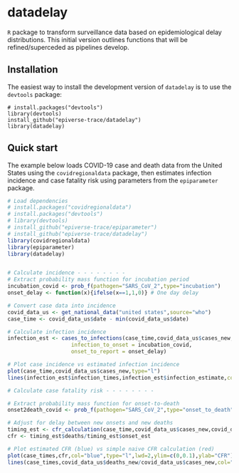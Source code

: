 # datadelay

`R` package to transform surveillance data based on epidemiological delay distributions. This initial version outlines functions that will be refined/superceded as pipelines develop.

## Installation

The easiest way to install the development version of `datadelay` is to use the `devtools` package:

```
# install.packages("devtools")
library(devtools)
install_github("epiverse-trace/datadelay")
library(datadelay)
```


## Quick start

The example below loads COVID-19 case and death data from the United States using the `covidregionaldata` package, then estimates infection incidence and case fatality risk using parameters from the `epiparameter` package.

```r
# Load dependencies
# install.packages("covidregionaldata")
# install.packages("devtools")
# library(devtools)
# install_github("epiverse-trace/epiparameter")
# install_github("epiverse-trace/datadelay")
library(covidregionaldata)
library(epiparameter)
library(datadelay)


# Calculate incidence - - - - - - - - 
# Extract probability mass function for incubation period
incubation_covid <- prob_f(pathogen="SARS_CoV_2",type="incubation")
onset_delay <- function(x){ifelse(x==1,1,0)} # One day delay

# Convert case data into incidence
covid_data_us <- get_national_data("united states",source="who")
case_time <- covid_data_us$date - min(covid_data_us$date)

# Calculate infection incidence
infection_est <- cases_to_infections(case_time,covid_data_us$cases_new,
					infection_to_onset = incubation_covid,
					onset_to_report = onset_delay)

# Plot case incidence vs estimated infection incidence
plot(case_time,covid_data_us$cases_new,type="l")
lines(infection_est$infection_times,infection_est$infection_estimate,col="blue")

# Calculate case fatality risk - - - - - - - - 

# Extract probability mass function for onset-to-death
onset2death_covid <- prob_f(pathogen="SARS_CoV_2",type="onset_to_death")

# Adjust for delay between new onsets and new deaths
timing_est <- cfr_calculation(case_time,covid_data_us$cases_new,covid_data_us$deaths_new,onset_to_death = onset2death_covid)
cfr <- timing_est$deaths/timing_est$onset_est

# Plot estimated CFR (blue) vs simple naive CFR calculation (red)
plot(case_times,cfr,col="blue",type="l",lwd=2,ylim=c(0,0.1),ylab="CFR")
lines(case_times,covid_data_us$deaths_new/covid_data_us$cases_new,col="red")

```
